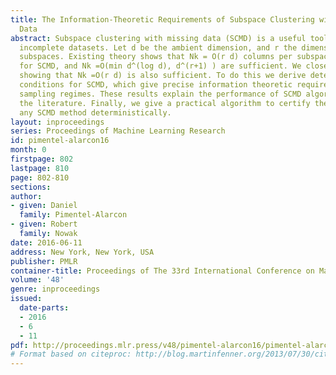 ```yaml
---
title: The Information-Theoretic Requirements of Subspace Clustering with Missing
  Data
abstract: Subspace clustering with missing data (SCMD) is a useful tool for analyzing
  incomplete datasets. Let d be the ambient dimension, and r the dimension of the
  subspaces. Existing theory shows that Nk = O(r d) columns per subspace are necessary
  for SCMD, and Nk =O(min d^(log d), d^(r+1) ) are sufficient. We close this gap,
  showing that Nk =O(r d) is also sufficient. To do this we derive deterministic sampling
  conditions for SCMD, which give precise information theoretic requirements and determine
  sampling regimes. These results explain the performance of SCMD algorithms from
  the literature. Finally, we give a practical algorithm to certify the output of
  any SCMD method deterministically.
layout: inproceedings
series: Proceedings of Machine Learning Research
id: pimentel-alarcon16
month: 0
firstpage: 802
lastpage: 810
page: 802-810
sections: 
author:
- given: Daniel
  family: Pimentel-Alarcon
- given: Robert
  family: Nowak
date: 2016-06-11
address: New York, New York, USA
publisher: PMLR
container-title: Proceedings of The 33rd International Conference on Machine Learning
volume: '48'
genre: inproceedings
issued:
  date-parts:
  - 2016
  - 6
  - 11
pdf: http://proceedings.mlr.press/v48/pimentel-alarcon16/pimentel-alarcon16.pdf
# Format based on citeproc: http://blog.martinfenner.org/2013/07/30/citeproc-yaml-for-bibliographies/
---
```

